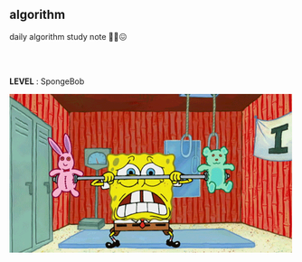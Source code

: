 ## algorithm

daily algorithm study note 😵‍💫😖

<br/>

<br/>

**LEVEL** : SpongeBob

![spongebob](image/spongebob.gif)
